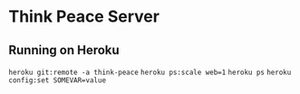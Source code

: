 # Think Peace Server

## Running on Heroku
`heroku git:remote -a think-peace`
`heroku ps:scale web=1`
`heroku ps`
`heroku config:set SOMEVAR=value`
